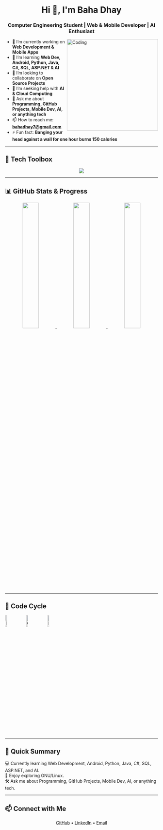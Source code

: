 <h1 align="center">Hi 👋, I'm Baha Dhay</h1>
<h3 align="center">Computer Engineering Student | Web & Mobile Developer | AI Enthusiast</h3>

<img align="right" alt="Coding" width="300" src="https://media.giphy.com/media/qgQUggAC3Pfv687qPC/giphy.gif">

- 🔭 I’m currently working on **Web Development & Mobile Apps**
- 🌱 I’m learning **Web Dev, Android, Python, Java, C#, SQL, ASP.NET & AI**
- 👯 I’m looking to collaborate on **Open Source Projects**
- 🤝 I’m seeking help with **AI & Cloud Computing**
- 💬 Ask me about **Programming, GitHub Projects, Mobile Dev, AI, or anything tech**
- 📫 How to reach me: **bahadhay7@gmail.com**
- ⚡ Fun fact: **Banging your head against a wall for one hour burns 150 calories**

---

## 🧰 Tech Toolbox

<p align="center">
  <img src="https://skillicons.dev/icons?i=html,css,js,java,python,cs,android,php,mysql,sqlite,git,linux,github,vscode" />
</p>

---

## 📊 GitHub Stats & Progress

<div align="center"> 
  <a href="https://github.com/bahadhay"> 
    <img src="https://github-readme-stats.vercel.app/api?username=bahadhay&show_icons=true&count_private=true&theme=tokyonight&hide_border=true&border_radius=10&cache_seconds=60" width="32.5%"> 
    <img src="https://github-readme-stats.vercel.app/api/top-langs/?username=bahadhay&layout=compact&theme=tokyonight&hide_border=true&border_radius=10&cache_seconds=60" width="32.5%"> 
    <img src="https://streak-stats.demolab.com?user=bahadhay&theme=tokyonight&hide_border=true&border_radius=10&cache_seconds=60" width="32.5%"> 
  </a> 
</div>


---

## 🔄 Code Cycle

<img src="https://raw.githubusercontent.com/Tarikul-Islam-Anik/Animated-Fluent-Emojis/master/Emojis/Smilies/Face%20with%20Spiral%20Eyes.png" width="10%" alt="Debugging madness!"/> &nbsp;&nbsp;&nbsp;
<img src="https://raw.githubusercontent.com/Tarikul-Islam-Anik/Animated-Fluent-Emojis/master/Emojis/Smilies/Relieved%20Face.png" width="10%" alt="Code is running!"/> &nbsp;&nbsp;&nbsp;
<img src="https://raw.githubusercontent.com/Tarikul-Islam-Anik/Animated-Fluent-Emojis/master/Emojis/Smilies/Astonished%20Face.png" width="10%" alt="Finished but still learning!"/>

---

## 🐧 Quick Summary
💻 Currently learning Web Development, Android, Python, Java, C#, SQL, ASP.NET, and AI.  
🐧 Enjoy exploring GNU/Linux.  
🛠 Ask me about Programming, GitHub Projects, Mobile Dev, AI, or anything tech.  

---

## 📫 Connect with Me

<p align="center">
  <a href="https://github.com/bahadhay" target="_blank">GitHub</a> • 
  <a href="https://www.linkedin.com/in/bahadhay/" target="_blank">LinkedIn</a> • 
  <a href="mailto:bahadhay7@gmail.com" target="_blank">Email</a>
</p>

